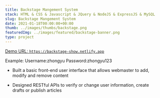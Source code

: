 ```yaml
---
title: Backstage Mangement System
stack: HTML & CSS & Javascript & JQuery & NodeJS & ExpressJS & MySQL
slug: Backstage Mangement System
date: 2021-01-18T00:00:00+00:00
thumb: ../images/thumbs/backstage.png
featuredImg: ../images/featured/backstage-banner.png
type: project
---
```


<a href="https://backstage-show.netlify.app" target="_blank">Demo URL: `https://backstage-show.netlify.app` </a>

Example: Username:zhongyu Password:zhongyu123

- Built a basic front-end user interface that allows webmaster to add, modify and remove content

* Designed RESTful APIs to verify or change user information, create drafts or publish articles
